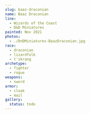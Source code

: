 ```yaml
---
slug: baaz-draconian
name: Baaz Draconian
line:
  - Wizards of the Coast
  - D&D Miniatures
painted: Nov 2021
photos:
  - ./DnDMiniatures-BaazDraconian.jpg
race:
  - draconian
  - lizardfolk
  - t'skrang
archetype:
  - fighter
  - rogue
weapons:
  - sword
armor:
  - cloak
  - mail
gallery:
  status: todo
---
```

